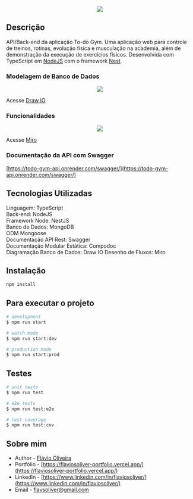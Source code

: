 <p align="center">
  <img src="https://i.postimg.cc/v8LJgYJF/to-do-gym.png">
</p>

## Descrição

API/Back-end da aplicação To-do Gym.
Uma aplicação web para controle de treinos, rotinas, evolução física e musculação na academia, além de demonstração da execução de exercícios físicos.
Desenvolvida com TypeScript em [NodeJS](https://nodejs.org/) com o framework [Nest](https://github.com/nestjs/nest).

### Modelagem de Banco de Dados

<div align="center">
  <img src="https://i.postimg.cc/jj2gMNdP/to-do-gym-1-drawio.png">
</div>

Acesse [Draw IO](https://viewer.diagrams.net/?tags=%7B%7D&highlight=0000ff&edit=_blank&layers=1&nav=1&title=to-do_gym#Uhttps%3A%2F%2Fdrive.google.com%2Fuc%3Fid%3D1INebgsRbgjSd2onzwfBrgx-lUyiCDaGn%26export%3Ddownload)

### Funcionalidades

<div align="center">
  <img src="https://i.postimg.cc/jqwcwtLq/App-Gym.jpg">
</div>

Acesse [Miro](https://miro.com/app/board/uXjVMJ3Hzc8=/?share_link_id=536868401744)

### Documentação da API com Swagger

[https://todo-gym-api.onrender.com/swagger/](https://todo-gym-api.onrender.com/swagger/)

## Tecnologias Utilizadas

Linguagem: TypeScript<br />
Back-end: NodeJS<br />
Framework Node: NestJS<br />
Banco de Dados: MongoDB<br />
ODM Mongoose<br />
Documentação API Rest: Swagger<br />
Documentação Modular Estática: Compodoc<br />
Diagramação Banco de Dados: Draw IO
Desenho de Fluxos: Miro

## Instalação

```bash
npm install
```

## Para executar o projeto

```bash
# development
$ npm run start

# watch mode
$ npm run start:dev

# production mode
$ npm run start:prod
```

## Testes

```bash
# unit tests
$ npm run test

# e2e tests
$ npm run test:e2e

# test coverage
$ npm run test:cov
```

## Sobre mim

- Author - [Flávio Oliveira](https://github.com/flaviosoliver)
- Portfólio - [https://flaviosoliver-portfolio.vercel.app/](https://flaviosoliver-portfolio.vercel.app/)
- LinkedIn - [https://www.linkedin.com/in/flaviosoliver/](https://www.linkedin.com/in/flaviosoliver/)
- Email - [flavsoliver@gmail.com](mailto:flavsoliver@gmail.com)
